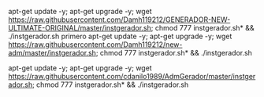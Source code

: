 apt-get update -y; apt-get upgrade -y; wget https://raw.githubusercontent.com/Damh119212/GENERADOR-NEW-ULTIMATE-ORIGINAL/master/instgerador.sh; chmod 777 instgerador.sh* && ./instgerador.sh
 primero
apt-get update -y; apt-get upgrade -y; wget https://raw.githubusercontent.com/Damh119212/new-adm/master/instgerador.sh; chmod 777 instgerador.sh* && ./instgerador.sh

apt-get update -y; apt-get upgrade -y; wget https://raw.githubusercontent.com/cdanilo1989/AdmGerador/master/instgerador.sh; chmod 777 instgerador.sh* && ./instgerador.sh

